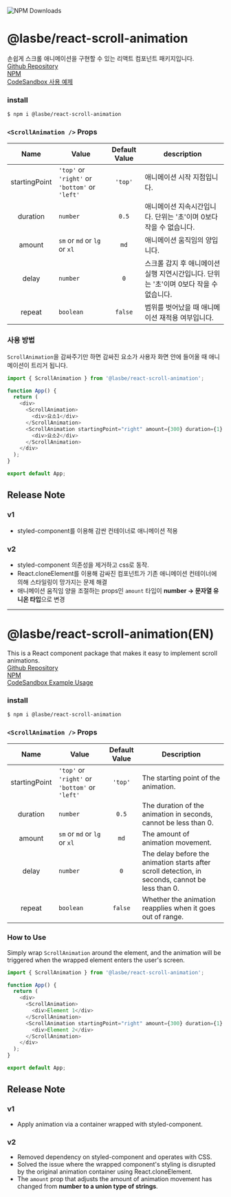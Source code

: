 ![NPM Downloads](https://img.shields.io/npm/dt/%40lasbe%2Freact-scroll-animation)

# @lasbe/react-scroll-animation

손쉽게 스크롤 애니메이션을 구현할 수 있는 리액트 컴포넌트 패키지입니다.  
[Github Repository](https://github.com/LasBe-code/react-scroll-animation)  
[NPM](https://www.npmjs.com/package/@lasbe/react-scroll-animation)  
[CodeSandbox 사용 예제](https://codesandbox.io/s/lasbe-react-scroll-animation-2phykg?file=/src/App.tsx)

### install

```bash
$ npm i @lasbe/react-scroll-animation
```

### `<ScrollAnimation />` Props

|   **Name**    | **Value**                                      | **Default Value** | **description**                                                                        |
| :-----------: | ---------------------------------------------- | :---------------: | -------------------------------------------------------------------------------------- |
| startingPoint | `'top'` or `'right'` or `'bottom'` or `'left'` |      `'top'`      | 애니메이션 시작 지점입니다.                                                            |
|   duration    | `number`                                       |       `0.5`       | 애니메이션 지속시간입니다. 단위는 '초'이며 0보다 작을 수 없습니다.                     |
|    amount     | `sm` or `md` or `lg` or `xl`                   |       `md`        | 애니메이션 움직임의 양입니다.                                                          |
|     delay     | `number`                                       |        `0`        | 스크롤 감지 후 애니메이션 실행 지연시간입니다. 단위는 '초'이며 0보다 작을 수 없습니다. |
|    repeat     | `boolean`                                      |      `false`      | 범위를 벗어났을 때 애니메이션 재적용 여부입니다.                                       |

### 사용 방법

`ScrollAnimation`을 감싸주기만 하면 감싸진 요소가 사용자 화면 안에 들어올 때 애니메이션이 트리거 됩니다.

```javascript
import { ScrollAnimation } from '@lasbe/react-scroll-animation';

function App() {
  return (
    <div>
      <ScrollAnimation>
        <div>요소1</div>
      </ScrollAnimation>
      <ScrollAnimation startingPoint="right" amount={300} duration={1} delay={1} repeat={true}>
        <div>요소2</div>
      </ScrollAnimation>
    </div>
  );
}

export default App;
```

## Release Note

### v1

- styled-component를 이용해 감싼 컨테이너로 애니메이션 적용

### v2

- styled-component 의존성을 제거하고 css로 동작.
- React.cloneElement를 이용해 감싸진 컴포넌트가 기존 애니메이션 컨테이너에 의해 스타일링이 망가지는 문제 해결
- 애니메이션 움직임 양을 조절하는 props인 `amount` 타입이 **number -> 문자열 유니온 타입**으로 변경

---

# @lasbe/react-scroll-animation(EN)

This is a React component package that makes it easy to implement scroll animations.  
[Github Repository](https://github.com/LasBe-code/react-scroll-animation)  
[NPM](https://www.npmjs.com/package/@lasbe/react-scroll-animation)  
[CodeSandbox Example Usage](https://codesandbox.io/s/lasbe-react-scroll-animation-2phykg?file=/src/App.tsx)

### install

```bash
$ npm i @lasbe/react-scroll-animation
```

### `<ScrollAnimation />` Props

|   **Name**    | **Value**                                      | **Default Value** | **Description**                                                                                  |
| :-----------: | ---------------------------------------------- | :---------------: | ------------------------------------------------------------------------------------------------ |
| startingPoint | `'top'` or `'right'` or `'bottom'` or `'left'` |      `'top'`      | The starting point of the animation.                                                             |
|   duration    | `number`                                       |       `0.5`       | The duration of the animation in seconds, cannot be less than 0.                                 |
|    amount     | `sm` or `md` or `lg` or `xl`                   |       `md`        | The amount of animation movement.                                                                |
|     delay     | `number`                                       |        `0`        | The delay before the animation starts after scroll detection, in seconds, cannot be less than 0. |
|    repeat     | `boolean`                                      |      `false`      | Whether the animation reapplies when it goes out of range.                                       |

### How to Use

Simply wrap `ScrollAnimation` around the element, and the animation will be triggered when the wrapped element enters the user's screen.

```javascript
import { ScrollAnimation } from '@lasbe/react-scroll-animation';

function App() {
  return (
    <div>
      <ScrollAnimation>
        <div>Element 1</div>
      </ScrollAnimation>
      <ScrollAnimation startingPoint="right" amount={300} duration={1} delay={1} repeat={true}>
        <div>Element 2</div>
      </ScrollAnimation>
    </div>
  );
}

export default App;
```

## Release Note

### v1

- Apply animation via a container wrapped with styled-component.

### v2

- Removed dependency on styled-component and operates with CSS.
- Solved the issue where the wrapped component's styling is disrupted by the original animation container using React.cloneElement.
- The `amount` prop that adjusts the amount of animation movement has changed from **number to a union type of strings**.
